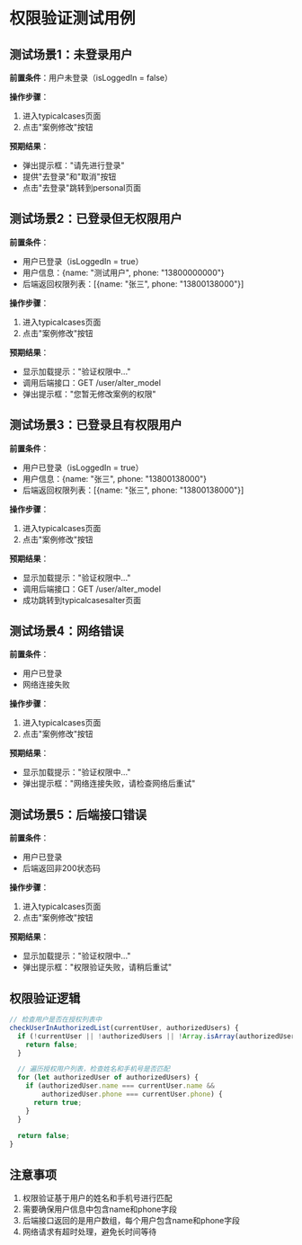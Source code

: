 # 权限验证测试用例

## 测试场景1：未登录用户
**前置条件**：用户未登录（isLoggedIn = false）

**操作步骤**：
1. 进入typicalcases页面
2. 点击"案例修改"按钮

**预期结果**：
- 弹出提示框："请先进行登录"
- 提供"去登录"和"取消"按钮
- 点击"去登录"跳转到personal页面

## 测试场景2：已登录但无权限用户
**前置条件**：
- 用户已登录（isLoggedIn = true）
- 用户信息：{name: "测试用户", phone: "13800000000"}
- 后端返回权限列表：[{name: "张三", phone: "13800138000"}]

**操作步骤**：
1. 进入typicalcases页面
2. 点击"案例修改"按钮

**预期结果**：
- 显示加载提示："验证权限中..."
- 调用后端接口：GET /user/alter_model
- 弹出提示框："您暂无修改案例的权限"

## 测试场景3：已登录且有权限用户
**前置条件**：
- 用户已登录（isLoggedIn = true）
- 用户信息：{name: "张三", phone: "13800138000"}
- 后端返回权限列表：[{name: "张三", phone: "13800138000"}]

**操作步骤**：
1. 进入typicalcases页面
2. 点击"案例修改"按钮

**预期结果**：
- 显示加载提示："验证权限中..."
- 调用后端接口：GET /user/alter_model
- 成功跳转到typicalcasesalter页面

## 测试场景4：网络错误
**前置条件**：
- 用户已登录
- 网络连接失败

**操作步骤**：
1. 进入typicalcases页面
2. 点击"案例修改"按钮

**预期结果**：
- 显示加载提示："验证权限中..."
- 弹出提示框："网络连接失败，请检查网络后重试"

## 测试场景5：后端接口错误
**前置条件**：
- 用户已登录
- 后端返回非200状态码

**操作步骤**：
1. 进入typicalcases页面
2. 点击"案例修改"按钮

**预期结果**：
- 显示加载提示："验证权限中..."
- 弹出提示框："权限验证失败，请稍后重试"

## 权限验证逻辑
```javascript
// 检查用户是否在授权列表中
checkUserInAuthorizedList(currentUser, authorizedUsers) {
  if (!currentUser || !authorizedUsers || !Array.isArray(authorizedUsers)) {
    return false;
  }

  // 遍历授权用户列表，检查姓名和手机号是否匹配
  for (let authorizedUser of authorizedUsers) {
    if (authorizedUser.name === currentUser.name && 
        authorizedUser.phone === currentUser.phone) {
      return true;
    }
  }
  
  return false;
}
```

## 注意事项
1. 权限验证基于用户的姓名和手机号进行匹配
2. 需要确保用户信息中包含name和phone字段
3. 后端接口返回的是用户数组，每个用户包含name和phone字段
4. 网络请求有超时处理，避免长时间等待 